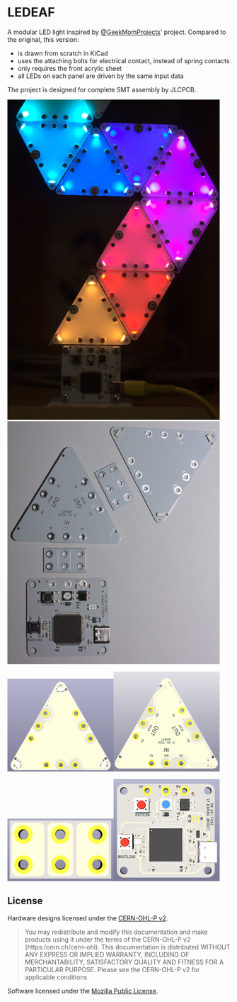 # LEDEAF

A modular LED light inspired by [@GeekMomProjects]' project. Compared to the
original, this version:

* is drawn from scratch in KiCad
* uses the attaching bolts for electrical contact, instead of spring contacts
* only requires the front acrylic sheet
* all LEDs on each panel are driven by the same input data

[@GeekMomProjects]: https://twitter.com/GeekMomProjects/status/1269671840512794624

The project is designed for complete SMT assembly by JLCPCB.

<img src="media/001_lit_up.jpg" width="480px">

<img src="media/002_PCBs.jpg" width="480px">

<img src="triangle/top.png" width="240px"><img src="triangle/bottom.png" width="240pxpx">

<img src="bridge/top.png" width="240px"><img src="driver/top.png" width="240px">

## License

Hardware designs licensed under the [CERN-OHL-P v2].

[CERN-OHL-P v2]: LICENSE_CERN_OHL_P_v2.txt

> You may redistribute and modify this documentation and make products
> using it under the terms of the CERN-OHL-P v2 (https:/cern.ch/cern-ohl).
> This documentation is distributed WITHOUT ANY EXPRESS OR IMPLIED
> WARRANTY, INCLUDING OF MERCHANTABILITY, SATISFACTORY QUALITY
> AND FITNESS FOR A PARTICULAR PURPOSE. Please see the CERN-OHL-P v2
> for applicable conditions

Software licensed under the [Mozilla Public License].

[Mozilla Public License]: LICENSE_MPL.txt
